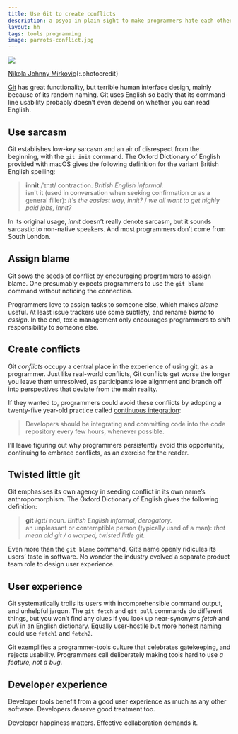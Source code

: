```yaml
---
title: Use Git to create conflicts
description: a psyop in plain sight to make programmers hate each other
layout: hh
tags: tools programming
image: parrots-conflict.jpg
---
```


![](parrots-conflict.jpg)

[Nikola Johnny Mirkovic](https://unsplash.com/photos/5GzlumDswnM){:.photocredit}

[Git](https://en.wikipedia.org/wiki/Git) has great functionality, but terrible human interface design,
mainly because of its random naming.
Git uses English so badly that its command-line usability probably doesn’t even depend on whether you can read English.

## Use sarcasm

Git establishes low-key sarcasm and an air of disrespect from the beginning, with the `git init` command.
The Oxford Dictionary of English provided with macOS gives the following definition for the variant British English spelling:

> **innit** /ˈɪnɪt/ contraction. _British English informal._  
> isn't it (used in conversation when seeking confirmation or as a general filler):
> _it's the easiest way, innit?_ / _we all want to get highly paid jobs, innit?_

In its original usage, _innit_ doesn’t really denote sarcasm, but it sounds sarcastic to non-native speakers.
And most programmers don’t come from South London.

## Assign blame

Git sows the seeds of conflict by encouraging programmers to assign blame.
One presumably expects programmers to use the `git blame` command without noticing the connection.

Programmers love to assign tasks to someone else, which makes _blame_ useful.
At least issue trackers use some subtlety, and rename _blame_ to _assign_.
In the end, toxic management only encourages programmers to shift responsibility to someone else.

## Create conflicts

Git _conflicts_ occupy a central place in the experience of using git, as a programmer.
Just like real-world conflicts, Git conflicts get worse the longer you leave them unresolved,
as participants lose alignment and branch off into perspectives that deviate from the main reality.

If they wanted to, programmers could avoid these conflicts by adopting a twenty-five year-old practice called
[continuous integration](http://www.extremeprogramming.org/rules/integrateoften.html):

> Developers should be integrating and committing code into the code repository every few hours, 
> whenever possible.

I’ll leave figuring out why programmers persistently avoid this opportunity, continuing to embrace conflicts,
as an exercise for the reader.

## Twisted little git

Git emphasises its own agency in seeding conflict in its own name’s anthropomorphism.
The Oxford Dictionary of English gives the following definition:

> **git** /ɡɪt/ noun. _British English informal, derogatory._  
> an unpleasant or contemptible person (typically used of a man): _that mean old git / a warped, twisted little git._

Even more than the `git blame` command, Git’s name openly ridicules its users’ taste in software.
No wonder the industry evolved a separate product team role to design user experience.

## User experience

Git systematically trolls its users with incomprehensible command output,
and unhelpful jargon.
The `git fetch` and `git pull` commands do different things,
but you won’t find any clues if you look up near-synonyms _fetch_ and _pull_ in an English dictionary.
Equally user-hostile but more
[honest naming](https://www.digdeeproots.com/articles/naming-process/get-to-honest/)
could use `fetch1` and `fetch2`.

Git exemplifies a programmer-tools culture that celebrates gatekeeping, and 
rejects usability.
Programmers call deliberately making tools hard to use _a feature, not a bug_.

## Developer experience

Developer tools benefit from a good user experience as much as any other software.
Developers deserve good treatment too.

Developer happiness matters.
Effective collaboration demands it.

